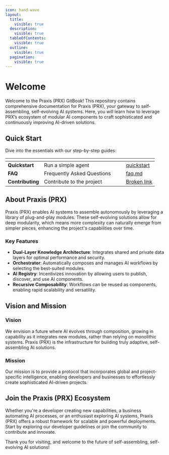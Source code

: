 ```yaml
---
icon: hand-wave
layout:
  title:
    visible: true
  description:
    visible: true
  tableOfContents:
    visible: true
  outline:
    visible: true
  pagination:
    visible: true
---
```


# Welcome

Welcome to the Praxis (PRX) GitBook! This repository contains comprehensive documentation for Praxis (PRX), your gateway to self-assembling, self-evolving AI systems. Here, you will learn how to leverage PRX’s ecosystem of modular AI components to craft sophisticated and continuously improving AI-driven solutions.

## Quick Start

Dive into the essentials with our step-by-step guides:

<table data-view="cards"><thead><tr><th></th><th></th><th data-hidden></th><th data-hidden></th><th data-hidden data-card-target data-type="content-ref"></th></tr></thead><tbody><tr><td><strong>Quickstart</strong></td><td>Run a simple agent</td><td></td><td></td><td><a href="getting-started/quickstart/">quickstart</a></td></tr><tr><td><strong>FAQ</strong></td><td>Frequently Asked Questions</td><td></td><td></td><td><a href="getting-started/faq.md">faq.md</a></td></tr><tr><td><strong>Contributing</strong></td><td>Contribute to the project</td><td></td><td></td><td><a href="broken-reference">Broken link</a></td></tr></tbody></table>

## About Praxis (PRX)

Praxis (PRX) enables AI systems to assemble autonomously by leveraging a library of plug-and-play modules. These self-evolving solutions allow for deep modularity, which means more complexity can naturally emerge from simpler pieces, enhancing the project's capabilities over time.

### Key Features

* **Dual-Layer Knowledge Architecture**: Integrates shared and private data layers for optimal performance and security.
* **Orchestrator**: Automatically composes and manages AI workflows by selecting the best-suited modules.
* **AI Registry**: Incentivizes innovation by allowing users to publish, discover, and use AI components.
* **Recursive Composability**: Workflows can be reused as components, enabling rapid scalability and versatility.

## Vision and Mission

### Vision

We envision a future where AI evolves through composition, growing in capability as it integrates new modules, rather than relying on monolithic systems. Praxis (PRX) is the infrastructure for building truly adaptive, self-assembling AI solutions.

### Mission

Our mission is to provide a protocol that incorporates global and project-specific intelligence, enabling developers and businesses to effortlessly create sophisticated AI-driven projects.

## Join the Praxis (PRX) Ecosystem

Whether you're a developer creating new capabilities, a business automating AI processes, or an enthusiast exploring AI systems, Praxis (PRX) offers a robust framework for scalable and powerful deployments. Start by exploring our developer guidelines or join the community to contribute and innovate.

Thank you for visiting, and welcome to the future of self-assembling, self-evolving AI solutions!
